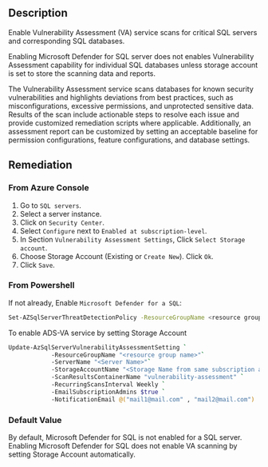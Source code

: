## Description

Enable Vulnerability Assessment (VA) service scans for critical SQL servers and corresponding SQL databases.

Enabling Microsoft Defender for SQL server does not enables Vulnerability Assessment capability for individual SQL databases unless storage account is set to store the scanning data and reports.

The Vulnerability Assessment service scans databases for known security vulnerabilities and highlights deviations from best practices, such as misconfigurations, excessive permissions, and unprotected sensitive data. Results of the scan include actionable steps to resolve each issue and provide customized remediation scripts where applicable. Additionally, an assessment report can be customized by setting an acceptable baseline for permission configurations, feature configurations, and database settings.

## Remediation

### From Azure Console

1. Go to `SQL servers`.
2. Select a server instance.
3. Click on `Security Center`.
4. Select `Configure` next to `Enabled at subscription-level`.
5. In Section `Vulnerability Assessment Settings`, Click `Select Storage account`.
6. Choose Storage Account (Existing or `Create New`). Click `Ok`.
7. Click `Save`.

### From Powershell

If not already, Enable `Microsoft Defender for a SQL`:

```bash
Set-AZSqlServerThreatDetectionPolicy -ResourceGroupName <resource group name> -ServerName <server name> -EmailAdmins $True
```

To enable ADS-VA service by setting Storage Account

```bash
Update-AzSqlServerVulnerabilityAssessmentSetting `
            -ResourceGroupName "<resource group name>"`
            -ServerName "<Server Name>"`
            -StorageAccountName "<Storage Name from same subscription andsame Location" `
            -ScanResultsContainerName "vulnerability-assessment" `
            -RecurringScansInterval Weekly `
            -EmailSubscriptionAdmins $true `
            -NotificationEmail @("mail1@mail.com" , "mail2@mail.com")
```

### Default Value

By default, Microsoft Defender for SQL is not enabled for a SQL server. Enabling Microsoft Defender for SQL does not enable VA scanning by setting Storage Account automatically.
